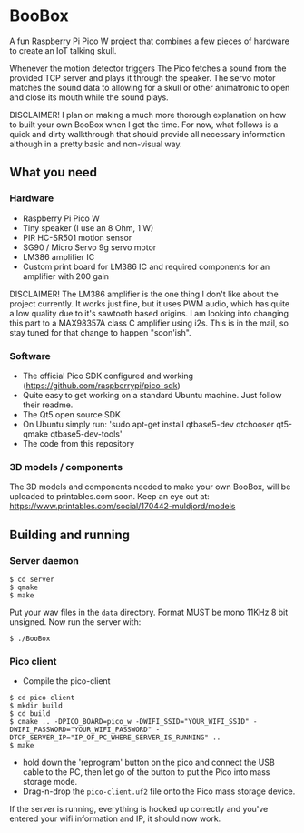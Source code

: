 # BooBox
A fun Raspberry Pi Pico W project that combines a few pieces of hardware to create an IoT talking skull.

Whenever the motion detector triggers The Pico fetches a sound from the provided TCP server and plays it through the speaker. The servo motor matches the sound data to allowing for a skull or other animatronic to open and close its mouth while the sound plays.

DISCLAIMER! I plan on making a much more thorough explanation on how to built your own BooBox when I get the time. For now, what follows is a quick and dirty walkthrough that should provide all necessary information although in a pretty basic and non-visual way.

## What you need

### Hardware
* Raspberry Pi Pico W
* Tiny speaker (I use an 8 Ohm, 1 W)
* PIR HC-SR501 motion sensor
* SG90 / Micro Servo 9g servo motor
* LM386 amplifier IC
* Custom print board for LM386 IC and required components for an amplifier with 200 gain

DISCLAIMER! The LM386 amplifier is the one thing I don't like about the project currently. It works just fine, but it uses PWM audio, which has quite a low quality due to it's sawtooth based origins. I am looking into changing this part to a MAX98357A class C amplifier using i2s. This is in the mail, so stay tuned for that change to happen "soon'ish".

### Software
* The official Pico SDK configured and working (https://github.com/raspberrypi/pico-sdk)
 * Quite easy to get working on a standard Ubuntu machine. Just follow their readme.
* The Qt5 open source SDK
 * On Ubuntu simply run: 'sudo apt-get install qtbase5-dev qtchooser qt5-qmake qtbase5-dev-tools'
* The code from this repository

### 3D models / components
The 3D models and components needed to make your own BooBox, will be uploaded to printables.com soon. Keep an eye out at: https://www.printables.com/social/170442-muldjord/models

## Building and running
### Server daemon
```
$ cd server
$ qmake
$ make
```
Put your wav files in the `data` directory. Format MUST be mono 11KHz 8 bit unsigned. Now run the server with:
```
$ ./BooBox
```
### Pico client
* Compile the pico-client
```
$ cd pico-client
$ mkdir build
$ cd build
$ cmake .. -DPICO_BOARD=pico_w -DWIFI_SSID="YOUR_WIFI_SSID" -DWIFI_PASSWORD="YOUR_WIFI_PASSWORD" -DTCP_SERVER_IP="IP_OF_PC_WHERE_SERVER_IS_RUNNING" ..
$ make
```
* hold down the 'reprogram' button on the pico and connect the USB cable to the PC, then let go of the button to put the Pico into mass storage mode.
* Drag-n-drop the `pico-client.uf2` file onto the Pico mass storage device.

If the server is running, everything is hooked up correctly and you've entered your wifi information and IP, it should now work.